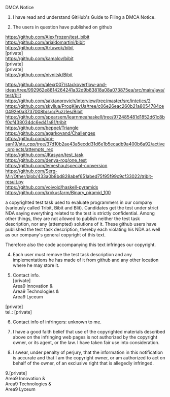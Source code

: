 DMCA Notice

1. I have read and understand GitHub's Guide to Filing a DMCA Notice.

2. The users in question have published on github

https://github.com/AlexFrozen/test_bibit  
https://github.com/arialdomartini/bibit  
https://github.com/Artuwok/bibit  
[private]    
https://github.com/kamalov/bibit  
[private]    
[private]  
https://github.com/nivnitsk/Bibit  

https://github.com/alexr007/stackoverflow-and-ideas/tree/992962e8814264241a32d9b83818a08a073875ea/src/main/java/test/blit  
https://github.com/saktanorovich/interview/tree/master/src/intetics/2  
https://github.com/skyllua/ProgKievUa/tree/c06e26eac260b21a8054784ce0492e0a3737008b/src/Puzzles/Bibit  
https://github.com/spearsem/learnmeahaskell/tree/972485481d1852d61c8bf0cf438034dc6ed41a81/tribit  
https://github.com/beppel/Triangle  
https://github.com/agarkovand/Challenges  
https://github.com/oni-san19/ste_cpp/tree/37d10b2ae43a5ecdd31d6e1b5ecadb9a400b6a92/active_projects/attempts_rec  
https://github.com/JKasyan/test_task  
https://github.com/denya-rog/one_test  
https://github.com/lemeshau/special-conversion  
https://github.com/Serg-Mir/Other/blob/433a0b8bd828abef651abed75f95f99c9cf33022/tribit-result.py  
https://github.com/voivoid/haskell-pyramids  
https://github.com/krokusfarm/Binary_piramid_100  

a copyrighted test task used to evaluate programmers in our company
(variously called Tribit, Bibit and Blit). Candidates get the
test under strict NDA saying everything related to the test is
strictly confidential. Among other things, they are not allowed to
publish neither the test task description, nor any (attempted)
solutions of it. These github users have published the test task
description, thereby each violating his NDA as well as our company's
general copyright of this text.

Therefore also the code accompanying this text infringes our copyright.

4. Each user must remove the test task description and any
implementations he has made of it from github and any other location
where he may store it.

5. Contact info.  
[private]  
Area9 Innovation &  
Area9 Technologies &  
Area9 Lyceum

[private]  
tel.: [private]

6. Contact info of infringers: unknown to me.

7. I have a good faith belief that use of the copyrighted materials
described above on the infringing web pages is not authorized by the
copyright owner, or its agent, or the law. I have taken fair use into
consideration.

8. I swear, under penalty of perjury, that the information in this
notification is accurate and that I am the copyright owner, or am
authorized to act on behalf of the owner, of an exclusive right that
is allegedly infringed.

9.[private]  
Area9 Innovation &  
Area9 Technologies &  
Area9 Lyceum  
